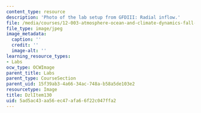 ```yaml
---
content_type: resource
description: 'Photo of the lab setup from GFDIII: Radial inflow.'
file: /media/courses/12-003-atmosphere-ocean-and-climate-dynamics-fall-2008/5ad5ac43aa56ec47afa66f22c047ffa2_DzlItem130.jpg
file_type: image/jpeg
image_metadata:
  caption: ''
  credit: ''
  image-alt: ''
learning_resource_types:
- Labs
ocw_type: OCWImage
parent_title: Labs
parent_type: CourseSection
parent_uid: 15f39ab3-4a66-34ac-748a-b58a5de103e2
resourcetype: Image
title: DzlItem130
uid: 5ad5ac43-aa56-ec47-afa6-6f22c047ffa2
---
```

